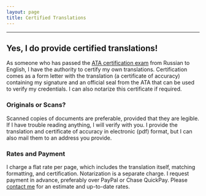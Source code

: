 ```yaml
---
layout: page
title: Certified Translations
---
```


---
## Yes, I do provide certified translations!

As someone who has passed the <a href="http://atanet.org/certification/aboutcert_overview.php">ATA certification exam</a> from Russian to English, I have the authority to certify my own translations. Certification comes as a form letter with the translation (a certificate of accuracy) containing my signature and an official seal from the ATA that can be used to verify my credentials. I can also notarize this certificate if required.

### Originals or Scans?

Scanned copies of documents are preferable, provided that they are legible. If I have trouble reading anything, I will verify with you. I provide the translation and certificate of accuracy in electronic (pdf) format, but I can also mail them to an address you provide.

### Rates and Payment

I charge a flat rate per page, which includes the translation itself, matching formatting, and certification. Notarization is a separate charge. I request payment in advance, preferably over PayPal or Chase QuickPay. Please <a href="{{ site.baseurl }}contact/">contact me</a> for an estimate and up-to-date rates.
